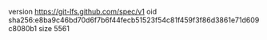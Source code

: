 version https://git-lfs.github.com/spec/v1
oid sha256:e8ba9c46bd70d6f7b6f44fecb51523f54c81f459f3f86d3861e71d609c8080b1
size 5561
